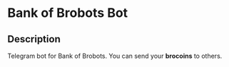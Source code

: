# Bank of Brobots Bot

## Description

Telegram bot for Bank of Brobots. You can send your **brocoins** to others.
